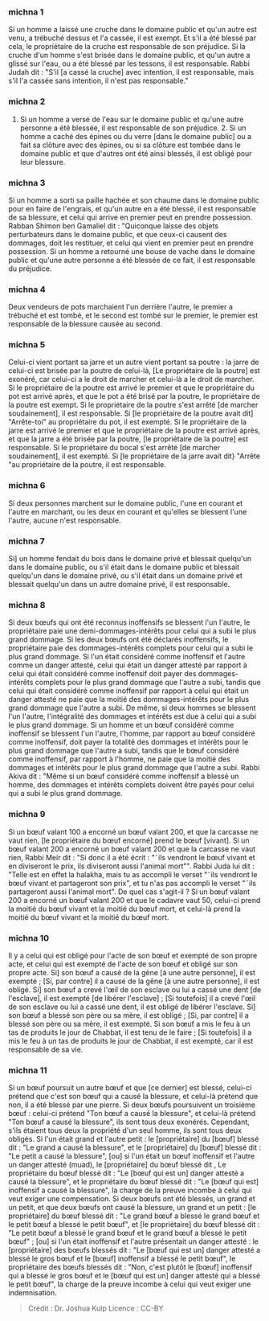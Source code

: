 
### michna 1
Si un homme a laissé une cruche dans le domaine public et qu'un autre est venu, a trébuché dessus et l'a cassée, il est exempt. Et s'il a été blessé par cela, le propriétaire de la cruche est responsable de son préjudice. Si la cruche d'un homme s'est brisée dans le domaine public, et qu'un autre a glissé sur l'eau, ou a été blessé par les tessons, il est responsable. Rabbi Judah dit :  "S'il [a cassé la cruche] avec intention, il est responsable, mais s'il l'a cassée sans intention, il n'est pas responsable."

### michna 2
1. Si un homme a versé de l'eau sur le domaine public et qu'une autre personne a été blessée, il est responsable de son préjudice. 2. Si un homme a caché des épines ou du verre [dans le domaine public] ou a fait sa clôture avec des épines, ou si sa clôture est tombée dans le domaine public et que d'autres ont été ainsi blessés, il est obligé pour leur blessure.

### michna 3
Si un homme a sorti sa paille hachée et son chaume dans le domaine public pour en faire de l'engrais, et qu'un autre en a été blessé, il est responsable de sa blessure, et celui qui arrive en premier peut en prendre possession. Rabban Shimon ben Gamaliel dit :  "Quiconque laisse des objets perturbateurs dans le domaine public, et que ceux-ci causent des dommages, doit les restituer, et celui qui vient en premier peut en prendre possession. Si un homme a retourné une bouse de vache dans le domaine public et qu'une autre personne a été blessée de ce fait, il est responsable du préjudice.

### michna 4
Deux vendeurs de pots marchaient l'un derrière l'autre, le premier a trébuché et est tombé, et le second est tombé sur le premier, le premier est responsable de la blessure causée au second.

### michna 5
Celui-ci vient portant sa jarre et un autre vient portant sa poutre : la jarre de celui-ci est brisée par la poutre de celui-là, [Le propriétaire de la poutre] est exonéré, car celui-ci a le droit de marcher et celui-là a le droit de marcher. Si le propriétaire de la poutre est arrivé le premier et que le propriétaire du pot est arrivé après, et que le pot a été brisé par la poutre, le propriétaire de la poutre est exempt. Si le propriétaire de la poutre s'est arrêté [de marcher soudainement], il est responsable. Si [le propriétaire de la poutre avait dit] "Arrête-toi" au propriétaire du pot, il est exempté. Si le propriétaire de la jarre est arrivé le premier et que le propriétaire de la poutre est arrivé après, et que la jarre a été brisée par la poutre, [le propriétaire de la poutre] est responsable. Si le propriétaire du bocal s'est arrêté [de marcher soudainement], il est exempté. Si [le propriétaire de la jarre avait dit} "Arrête "au propriétaire de la poutre, il est responsable.

### michna 6
Si deux personnes marchent sur le domaine public, l'une en courant et l'autre en marchant, ou les deux en courant et qu'elles se blessent l'une l'autre, aucune n'est responsable.

### michna 7
Si] un homme fendait du bois dans le domaine privé et blessait quelqu'un dans le domaine public, ou s'il était dans le domaine public et blessait quelqu'un dans le domaine privé, ou s'il était dans un domaine privé et blessait quelqu'un dans un autre domaine privé, il est responsable.

### michna 8
Si deux bœufs qui ont été reconnus inoffensifs se blessent l'un l'autre, le propriétaire paie une demi-dommages-intérêts pour celui qui a subi le plus grand dommage. Si les deux bœufs ont été déclarés inoffensifs, le propriétaire paie des dommages-intérêts complets pour celui qui a subi le plus grand dommage. Si l'un était considéré comme inoffensif et l'autre comme un danger attesté, celui qui était un danger attesté par rapport à celui qui était considéré comme inoffensif doit payer des dommages-intérêts complets pour le plus grand dommage que l'autre a subi, tandis que celui qui était considéré comme inoffensif par rapport à celui qui était un danger attesté ne paie que la moitié des dommages-intérêts pour le plus grand dommage que l'autre a subi. De même, si deux hommes se blessent l'un l'autre, l'intégralité des dommages et intérêts est due à celui qui a subi le plus grand dommage. Si un homme et un bœuf considéré comme inoffensif se blessent l'un l'autre, l'homme, par rapport au bœuf considéré comme inoffensif, doit payer la totalité des dommages et intérêts pour le plus grand dommage que l'autre a subi, tandis que le bœuf considéré comme inoffensif, par rapport à l'homme, ne paie que la moitié des dommages et intérêts pour le plus grand dommage que l'autre a subi. Rabbi Akiva dit :  "Même si un bœuf considéré comme inoffensif a blessé un homme, des dommages et intérêts complets doivent être payés pour celui qui a subi le plus grand dommage.

### michna 9
Si un bœuf valant 100 a encorné un bœuf valant 200, et que la carcasse ne vaut rien, [le propriétaire du bœuf encorné] prend le bœuf [vivant]. Si un bœuf valant 200 a encorné un bœuf valant 200 et que la carcasse ne vaut rien, Rabbi Meir dit : "Si donc il a été écrit : "˜ils vendront le bœuf vivant et en diviseront le prix, ils diviseront aussi l'animal mort"". Rabbi Juda lui dit :  "Telle est en effet la halakha, mais tu as accompli le verset "˜ils vendront le bœuf vivant et partageront son prix", et tu n'as pas accompli le verset "˜ils partageront aussi l'animal mort". De quel cas s'agit-il ?  Si un bœuf valant 200 a encorné un bœuf valant 200 et que le cadavre vaut 50, celui-ci prend la moitié du bœuf vivant et la moitié du bœuf mort, et celui-là prend la moitié du bœuf vivant et la moitié du bœuf mort.

### michna 10
Il y a celui qui est obligé pour l'acte de son bœuf et exempté de son propre acte, et celui qui est exempté de l'acte de son bœuf et obligé sur son propre acte. Si] son bœuf a causé de la gêne [à une autre personne], il est exempté ; [Si, par contre] il a causé de la gêne [à une autre personne], il est obligé. Si] son bœuf a crevé l'œil de son esclave ou lui a cassé une dent [de l'esclave], il est exempté [de libérer l'esclave] ; [Si toutefois] il a crevé l'œil de son esclave ou lui a cassé une dent, il est obligé de libérer l'esclave. Si] son bœuf a blessé son père ou sa mère, il est obligé ; [Si, par contre] il a blessé son père ou sa mère, il est exempté. Si son bœuf a mis le feu à un tas de produits le jour de Chabbat, il est tenu de le faire ; [Si toutefois] il a mis le feu à un tas de produits le jour de Chabbat, il est exempté, car il est responsable de sa vie.

### michna 11
Si un bœuf poursuit un autre bœuf et que [ce dernier] est blessé, celui-ci prétend que c'est son bœuf qui a causé la blessure, et celui-là prétend que non, il a été blessé par une pierre. Si deux bœufs poursuivent un troisième bœuf : celui-ci prétend "Ton bœuf a causé la blessure", et celui-là prétend "Ton bœuf a causé la blessure", ils sont tous deux exonérés. Cependant, s'ils étaient tous deux la propriété d'un seul homme, ils sont tous deux obligés. Si l'un était grand et l'autre petit : le [propriétaire] du [bœuf] blessé dit : "Le grand a causé la blessure", et le [propriétaire] du [bœuf] blessé dit : "Le petit a causé la blessure", [ou] si l'un était un bœuf inoffensif et l'autre un danger attesté (muad), le [propriétaire] du bœuf blessé dit , Le propriétaire du bœuf blessé dit : "Le [bœuf qui est un] danger attesté a causé la blessure", et le propriétaire du bœuf blessé dit : "Le [bœuf qui est] inoffensif a causé la blessure", la charge de la preuve incombe à celui qui veut exiger une compensation. Si deux bœufs ont été blessés, un grand et un petit, et que deux bœufs ont causé la blessure, un grand et un petit : [le propriétaire] du bœuf blessé dit : "Le grand bœuf a blessé le grand bœuf et le petit bœuf a blessé le petit bœuf", et [le propriétaire] du bœuf blessé dit : "Le petit bœuf a blessé le grand bœuf et le grand bœuf a blessé le petit bœuf" ; [ou] si l'un était inoffensif et l'autre présentait un danger attesté : le [propriétaire] des bœufs blessés dit : "Le [bœuf qui est un] danger attesté a blessé le gros bœuf et le [bœuf] inoffensif a blessé le petit bœuf", le propriétaire des bœufs blessés dit : "Non, c'est plutôt le [bœuf] inoffensif qui a blessé le gros bœuf et le [bœuf qui est un] danger attesté qui a blessé le petit bœuf", la charge de la preuve incombe à celui qui veut exiger une indemnisation.

>Crédit : Dr. Joshua Kulp
>Licence : CC-BY